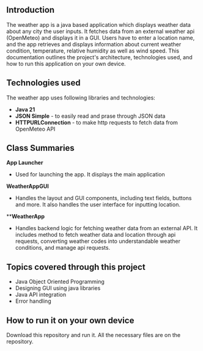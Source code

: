 ## Introduction

The weather app is a java based application which displays weather data about any city the user inputs. It fetches data from an external weather api (OpenMeteo) and displays it in a GUI. Users have to enter a location name, and the app retrieves and displays information about current weather condition, temperature, relative humidity as well as wind speed. This documentation outlines the project's architecture, technologies used, and how to run this application on your own device.

## Technologies used

The weather app uses following libraries and technologies:
- **Java 21**
- **JSON Simple** - to easily read and prase through JSON data
- **HTTPURLConnection** - to make http requests to fetch data from OpenMeteo API

## Class Summaries

**App Launcher**
- Used for launching the app. It displays the main application

**WeatherAppGUI**
- Handles the layout and GUI components, including text fields, buttons and more. It also handles the user interface for inputting location. 

****WeatherApp**
- Handles backend logic for fetching weather data from an external API. It includes method to fetch weather data and location through api requests, converting weather codes into understandable weather conditions, and manage api requests. 

## Topics covered through this project

- Java Object Oriented Programming
- Designing GUI using java libraries
- Java API integration
- Error handling

## How to run it on your own device

Download this repository and run it. All the necessary files are on the repository.
